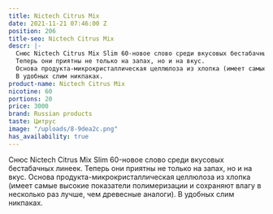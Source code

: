 ```yaml
---
title: Nictech Citrus Mix
date: 2021-11-21 07:46:00 Z
position: 206
title-seo: Nictech Citrus Mix
descr: |-
  Снюс Nictech Citrus Mix Slim 60-новое слово среди вкусовых бестабачных линеек.
  Теперь они приятны не только на запах, но и на вкус.
  Основа продукта-микрокристаллическая целлюлоза из хлопка (имеет самые высокие показатели полимеризации и сохраняют влагу в несколько раз лучше, чем древесные аналоги).
  В удобных слим никпаках.
product-name: Nictech Citrus Mix
nicotine: 60
portions: 20
price: 3000
brand: Russian products
taste: Цитрус
image: "/uploads/8-9dea2c.png"
has_availability: true
---
```


Снюс Nictech Citrus Mix Slim 60-новое слово среди вкусовых бестабачных линеек.
Теперь они приятны не только на запах, но и на вкус.
Основа продукта-микрокристаллическая целлюлоза из хлопка (имеет самые высокие показатели полимеризации и сохраняют влагу в несколько раз лучше, чем древесные аналоги).
В удобных слим никпаках.
